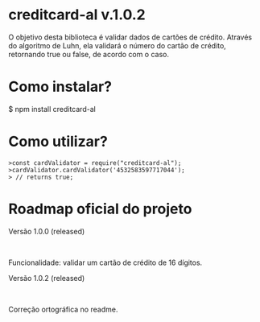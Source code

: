 # creditcard-al v.1.0.2
<p> O objetivo desta biblioteca é validar dados de cartões de crédito. Através do algoritmo de Luhn, ela validará o número do cartão de crédito, retornando true ou false, de acordo com o caso.</p>

# Como instalar?
$ npm install creditcard-al

# Como utilizar?
```
>const cardValidator = require("creditcard-al");
>cardValidator.cardValidator('4532583597717044');
> // returns true;
```

# Roadmap oficial do projeto
<p>Versão 1.0.0 (released)</p><br />
<p>Funcionalidade: validar um cartão de crédito de 16 dígitos.</p>

<p>Versão 1.0.2 (released)</p><br />
<p>Correção ortográfica no readme.</p>

